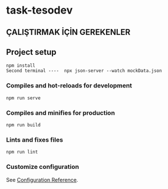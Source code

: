 # task-tesodev

## ÇALIŞTIRMAK İÇİN GEREKENLER

## Project setup
```
npm install 
Second terminal ----  npx json-server --watch mockData.json
```

### Compiles and hot-reloads for development
```
npm run serve
```

### Compiles and minifies for production
```
npm run build
```

### Lints and fixes files
```
npm run lint
```

### Customize configuration
See [Configuration Reference](https://cli.vuejs.org/config/).
